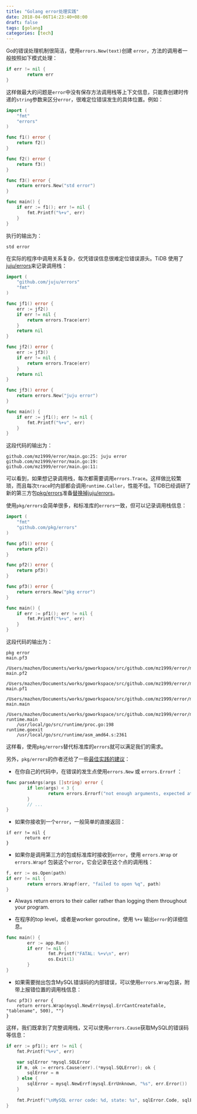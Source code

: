 ```yaml
---
title: "Golang error处理实践"
date: 2018-04-06T14:23:40+08:00
draft: false
tags: [golang]
categories: [tech]
---
```


Go的错误处理机制很简洁，使用`errors.New(text)`创建 `error`，方法的调用者一般按照如下模式处理：

```go
if err != nil {
        return err
}
```

这样做最大的问题是`error`中没有保存方法调用栈等上下文信息，只能靠创建时传递的`string`参数来区分`error`，很难定位错误发生的具体位置。例如：

```go
import (
	"fmt"
	"errors"
)

func f1() error {
	return f2()
}

func f2() error {
	return f3()
}

func f3() error {
	return errors.New("std error")
}

func main() {
	if err := f1(); err != nil {
		fmt.Printf("%+v", err)
	}
}
```

执行的输出为：

```
std error
```

在实际的程序中调用关系复杂，仅凭错误信息很难定位错误源头。TiDB 使用了[juju/errors](https://github.com/juju/errors)来记录调用栈：

```go
import (
	"github.com/juju/errors"
	"fmt"
)

func jf1() error {
	err := jf2()
	if err != nil {
		return errors.Trace(err)
	}
	return nil
}

func jf2() error {
	err := jf3()
	if err != nil {
		return errors.Trace(err)
	}
	return nil
}

func jf3() error {
	return errors.New("juju error")
}

func main() {
	if err := jf1(); err != nil {
		fmt.Printf("%+v", err)
	}
}
```

这段代码的输出为：

```
github.com/mz1999/error/main.go:25: juju error
github.com/mz1999/error/main.go:19: 
github.com/mz1999/error/main.go:11: 
```

可以看到，如果想记录调用栈，每次都需要调用`errors.Trace`。这样做比较繁琐，而且每次`trace`时内部都会调用`runtime.Caller`，性能不佳。TiDB已经调研了新的第三方包[pkg/errors](https://github.com/pkg/errors)准备[替换掉juju/errors](https://github.com/pingcap/tidb/issues/7125)。

使用`pkg/errors`会简单很多，和标准库的`errors`一致，但可以记录调用栈信息：

```go
import (
	"fmt"
	"github.com/pkg/errors"
)

func pf1() error {
	return pf2()
}

func pf2() error {
	return pf3()
}

func pf3() error {
	return errors.New("pkg error")
}

func main() {
	if err := pf1(); err != nil {
		fmt.Printf("%+v", err)
	}
}
```

这段代码的输出为：

```
pkg error
main.pf3
	/Users/mazhen/Documents/works/goworkspace/src/github.com/mz1999/error/main.go:17
main.pf2
	/Users/mazhen/Documents/works/goworkspace/src/github.com/mz1999/error/main.go:13
main.pf1
	/Users/mazhen/Documents/works/goworkspace/src/github.com/mz1999/error/main.go:9
main.main
	/Users/mazhen/Documents/works/goworkspace/src/github.com/mz1999/error/main.go:21
runtime.main
	/usr/local/go/src/runtime/proc.go:198
runtime.goexit
	/usr/local/go/src/runtime/asm_amd64.s:2361
```

这样看，使用`pkg/errors`替代标准库的`errors`就可以满足我们的需求。

另外，`pkg/errors`的作者还给了一些[最佳实践的建议](https://dave.cheney.net/2016/06/12/stack-traces-and-the-errors-package)：

* 在你自己的代码中，在错误的发生点使用`errors.New` 或 `errors.Errorf` ：

```go
func parseArgs(args []string) error {
        if len(args) < 3 {
                return errors.Errorf("not enough arguments, expected at least 3, got %d", len(args))
        }
        // ...
}
```

* 如果你接收到一个`error`，一般简单的直接返回：

```
if err != nil {
       return err
}
```

* 如果你是调用第三方的包或标准库时接收到`error`，使用 `errors.Wrap` or `errors.Wrapf` 包装这个`error`，它会记录在这个点的调用栈：

```go
f, err := os.Open(path)
if err != nil {
        return errors.Wrapf(err, "failed to open %q", path)
}
```

* Always return errors to their caller rather than logging them throughout your program.

* 在程序的top level，或者是worker goroutine，使用 `%+v` 输出`error`的详细信息。

```go
func main() {
        err := app.Run()
        if err != nil {
                fmt.Printf("FATAL: %+v\n", err)
                os.Exit(1)
        }
}
```

* 如果需要抛出包含MySQL错误码的内部错误，可以使用`errors.Wrap`包装，附带上报错位置的调用栈信息：

```
func pf3() error {
	return errors.Wrap(mysql.NewErr(mysql.ErrCantCreateTable, "tablename", 500), "")
}
```

这样，我们既拿到了完整调用栈，又可以使用`errors.Cause`获取MySQL的错误码等信息：

```go
if err := pf1(); err != nil {
    fmt.Printf("%+v", err)

    var sqlError *mysql.SQLError
    if m, ok := errors.Cause(err).(*mysql.SQLError); ok {
    	sqlError = m
    } else {
    	sqlError = mysql.NewErrf(mysql.ErrUnknown, "%s", err.Error())
    }
    
    fmt.Printf("\nMySQL error code: %d, state: %s", sqlError.Code, sqlError.State)
}
```

